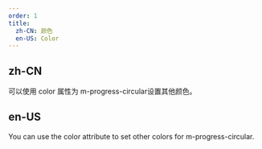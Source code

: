 ```yaml
---
order: 1
title:
  zh-CN: 颜色
  en-US: Color
---
```


## zh-CN

可以使用 color 属性为 m-progress-circular设置其他颜色。

## en-US

You can use the color attribute to set other colors for m-progress-circular.

